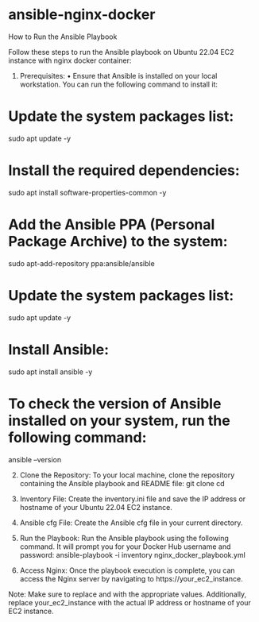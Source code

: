 # ansible-nginx-docker

How to Run the Ansible Playbook

Follow these steps to run the Ansible playbook on Ubuntu 22.04 EC2 instance with nginx docker container:

1.	Prerequisites:
•	Ensure that Ansible is installed on your local workstation. You can run the following command to install it:
# Update the system packages list:
sudo apt update -y

# Install the required dependencies:
sudo apt install software-properties-common -y

# Add the Ansible PPA (Personal Package Archive) to the system:
sudo apt-add-repository ppa:ansible/ansible

# Update the system packages list:
sudo apt update -y

# Install Ansible:
sudo apt install ansible -y

# To check the version of Ansible installed on your system, run the following command:
ansible –version
	
2.	Clone the Repository: To your local machine, clone the repository containing the Ansible playbook and README file:
git clone <repository-url>
cd <repository-directory>

3.	Inventory File: Create the inventory.ini file and save the IP address or hostname of your Ubuntu 22.04 EC2 instance.

4.	Ansible cfg File: Create the Ansible cfg file in your current directory.

5.	Run the Playbook: Run the Ansible playbook using the following command. It will prompt you for your Docker Hub username and password:
ansible-playbook -i inventory nginx_docker_playbook.yml

6.	Access Nginx: Once the playbook execution is complete, you can access the Nginx server by navigating to https://your_ec2_instance.

Note: Make sure to replace <repository-url> and <repository-directory> with the appropriate values. Additionally, replace your_ec2_instance with the actual IP address or hostname of your EC2 instance.

